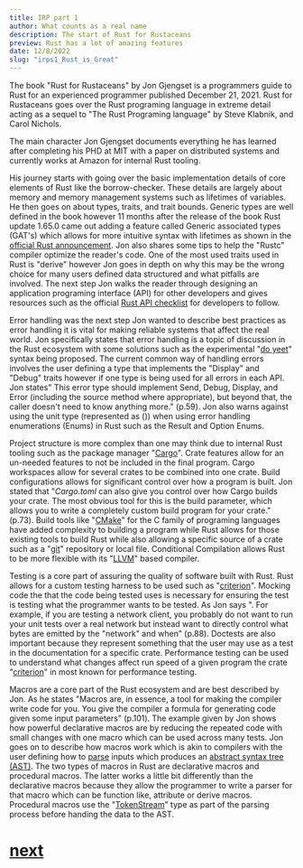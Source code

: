 ```yaml
---
title: IRP part 1
author: What counts as a real name
description: The start of Rust for Rustaceans
preview: Rust has a lot of amazing features
date: 12/8/2022
slug: "irps1_Rust_is_Great"
---
```


The book "Rust for Rustaceans" by Jon Gjengset is a programmers guide to
Rust for an experienced programmer published December 21, 2021. Rust for
Rustaceans goes over the Rust programing language in extreme detail
acting as a sequel to "The Rust Programing language" by Steve Klabnik,
and Carol Nichols.


The main character Jon Gjengset documents everything he has learned
after completing his PHD at MIT with a paper on distributed systems and
currently works at Amazon for internal Rust tooling.


His journey starts with going over the basic implementation details of
core elements of Rust like the borrow-checker. These details are largely
about memory and memory management systems such as lifetimes of
variables. He then goes on about types, traits, and trait bounds.
Generic types are well defined in the book however 11 months after the
release of the book Rust update 1.65.0 came out adding a feature called
Generic associated types (GAT's) which allows for more intuitive syntax
with lifetimes as shown in the [official Rust
announcement](https://blog.Rust-lang.org/2022/11/03/Rust-1.65.0.html).
Jon also shares some tips to help the "Rustc" compiler optimize the
reader's code. One of the most used traits used in Rust is "derive"
however Jon goes in depth on why this may be the wrong choice for many
users defined data structured and what pitfalls are involved. The next
step Jon walks the reader through designing an application programing
interface (API) for other developers and gives resources such as the
official [Rust API
checklist](https://Rust-lang.github.io/api-guidelines/) for developers
to follow.


Error handling was the next step Jon wanted to describe best practices
as error handling it is vital for making reliable systems that affect
the real world. Jon specifically states that error handling is a topic
of discussion in the Rust ecosystem with some solutions such as the
experimental "[do
yeet](https://doc.Rust-lang.org/beta/unstable-book/language-features/yeet-expr.html)"
syntax being proposed. The current common way of handling errors
involves the user defining a type that implements the "Display" and
"Debug" traits however if one type is being used for all errors in each
API. Jon states" This error type should implement Send, Debug, Display,
and Error (including the source method where appropriate), but beyond
that, the caller doesn't need to know anything more." (p.59). Jon also
warns against using the unit type (represented as ()) when using error
handling enumerations (Enums) in Rust such as the Result and Option
Enums.


Project structure is more complex than one may think due to internal
Rust tooling such as the package manager "[Cargo](https://crates.io/)".
Crate features allow for an un-needed features to not be included in the
final program. Cargo workspaces allow for several crates to be combined
into one crate. Build configurations allows for significant control over
how a program is built. Jon stated that "*Cargo.toml* can also give you
control over how Cargo builds your crate. The most obvious tool for this
is the build parameter, which allows you to write a completely custom
build program for your crate." (p.73). Build tools like
"[CMake](https://cmake.org/)" for the C family of programing languages
have added complexity to building a program while Rust allows for those
existing tools to build Rust while also allowing a specific source of a
crate such as a "[git](https://git-scm.com/)" repository or local file.
Conditional Compilation allows Rust to be more flexible with its
"[LLVM](https://llvm.org/)" based compiler.


Testing is a core part of assuring the quality of software built with
Rust. Rust allows for a custom testing harness to be used such as
"[criterion](https://docs.rs/criterion/latest/criterion/)". Mocking code
the that the code being tested uses is necessary for ensuring the test
is testing what the programmer wants to be tested. As Jon says ". For
example, if you are testing a network client, you probably do not want
to run your unit tests over a real network but instead want to directly
control what bytes are emitted by the "network" and when" (p.88).
Doctests are also important because they represent something that the
user may use as a test in the documentation for a specific crate.
Performance testing can be used to understand what changes affect run
speed of a given program the crate
"[criterion](https://docs.rs/criterion/latest/criterion/)" in most known
for performance testing.


Macros are a core part of the Rust ecosystem and are best described by
Jon. As he states "Macros are, in essence, a tool for making the
compiler write code for you. You give the compiler a formula for
generating code given some input parameters" (p.101). The example given
by Jon shows how powerful declarative macros are by reducing the
repeated code with small changes with one macro which can be used across
many tests. Jon goes on to describe how macros work which is akin to
compilers with the user defining how to
[parse](https://en.wikipedia.org/wiki/Lexical_analysis) inputs which
produces an [abstract syntax tree
(AST)](https://en.wikipedia.org/wiki/Abstract_syntax_tree). The two
types of macros in Rust are declarative macros and procedural macros.
The latter works a little bit differently than the declarative macros
because they allow the programmer to write a parser for that macro which
can be function like, attribute or derive macros. Procedural macros use
the
"[TokenStream](https://doc.Rust-lang.org/proc_macro/struct.TokenStream.html)"
type as part of the parsing process before handing the data to the AST.

# [next](https://caden32.com/post/irps1_I_love_my_website_lol/)